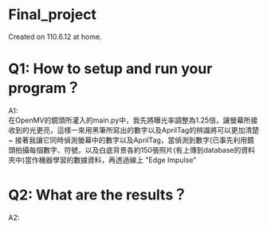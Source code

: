 # Final_project
Created on 110.6.12 at home.

# Q1: How to setup and run your program？
A1:  
在OpenMV的鏡頭所灌入的main.py中，我先將曝光率調整為1.25倍，讓螢幕所接收到的光更亮，這樣一來用黑筆所寫出的數字以及AprilTag的辨識將可以更加清楚~ 接著我讓它同時偵測螢幕中的數字以及AprilTag，當偵測到數字(已事先利用鏡頭拍攝每個數字、符號，以及白底背景各約150張照片(有上傳到database的資料夾中)當作機器學習的數據資料，再透過線上 "Edge Impulse"

# Q2: What are the results？
A2:
